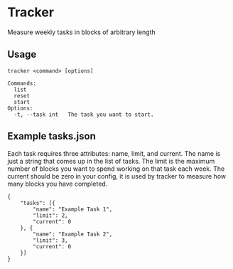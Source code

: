 # Tracker

Measure weekly tasks in blocks of arbitrary length


## Usage
```
tracker <command> [options]

Commands:
  list
  reset
  start
Options:
  -t, --task int   The task you want to start.
```

## Example tasks.json
Each task requires three attributes: name, limit, and current. The name is just a string that comes up in the list of tasks. The limit is the maximum number of blocks you want to spend working on that task each week. The current should be zero in your config, it is used by tracker to measure how many blocks you have completed.
```
{
	"tasks": [{
		"name": "Example Task 1",
		"limit": 2,
		"current": 0
	}, {
		"name": "Example Task 2",
		"limit": 3,
		"current": 0
	}]
}
```

